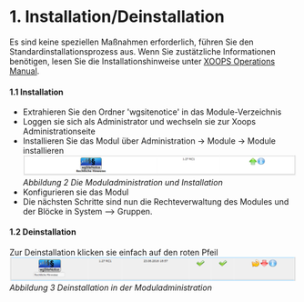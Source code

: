 # 1. Installation/Deinstallation

Es sind keine speziellen Maßnahmen erforderlich, führen Sie den Standardinstallationsprozess aus.
Wenn Sie zustätzliche Informationen benötigen, lesen Sie die Installationshinweise unter [XOOPS Operations Manual](http://goo.gl/adT2i).

#### 1.1 Installation
- Extrahieren Sie den Ordner 'wgsitenotice' in das Module-Verzeichnis
- Loggen sie sich als Administrator und wechseln sie zur Xoops Administrationseite
- Installieren Sie das Modul über Administration -> Module -> Module installieren
![](../assets/1install.png)<br/>
*Abbildung 2 Die Moduladministration und Installation*
- Konfigurieren sie das Modul 
- Die nächsten Schritte sind nun die Rechteverwaltung des Modules und der Blöcke in System --> Gruppen.

#### 1.2 Deinstallation
Zur Deinstallation klicken sie einfach auf den roten Pfeil
![](../assets/1uninstall.png)<br/>
*Abbildung 3 Deinstallation in der Moduladministration*